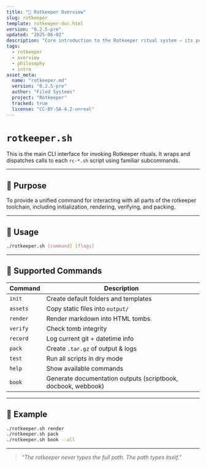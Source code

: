 ```yaml
---
title: "🦴 Rotkeeper Overview"
slug: rotkeeper
template: rotkeeper-doc.html
version: "0.2.5-pre"
updated: "2025-06-02"
description: "Core introduction to the Rotkeeper ritual system — its purpose, philosophy, and tooling layers."
tags:
  - rotkeeper
  - overview
  - philosophy
  - intro
asset_meta:
  name: "rotkeeper.md"
  version: "0.2.5-pre"
  author: "Filed Systems"
  project: "Rotkeeper"
  tracked: true
  license: "CC-BY-SA-4.2-unreal"
---
```


# `rotkeeper.sh`

This is the main CLI interface for invoking Rotkeeper rituals. It wraps and dispatches calls to each `rc-*.sh` script using familiar subcommands.

***

## 🧠 Purpose

To provide a unified command for interacting with all parts of the rotkeeper toolchain, including initialization, rendering, verifying, and packing.

***

## 📜 Usage

```bash
./rotkeeper.sh [command] [flags]
```

***

## 🔧 Supported Commands

| Command     | Description                          |
|-------------|--------------------------------------|
| `init`      | Create default folders and templates |
| `assets`    | Copy static files into `output/`     |
| `render`    | Render markdown into HTML tombs      |
| `verify`    | Check tomb integrity                 |
| `record`    | Log current git + datetime info      |
| `pack`      | Create `.tar.gz` of output & logs    |
| `test`      | Run all scripts in dry mode          |
| `help`      | Show available commands              |
| `book`      | Generate documentation outputs (scriptbook, docbook, webbook) |

***

## 🧪 Example

```bash
./rotkeeper.sh render
./rotkeeper.sh pack
./rotkeeper.sh book --all
```

***

> *“The rotkeeper never types the full path. The path types itself.”*